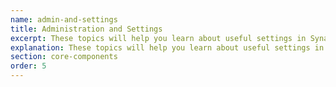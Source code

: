 ```yaml
---
name: admin-and-settings
title: Administration and Settings
excerpt: These topics will help you learn about useful settings in Synapse.
explanation: These topics will help you learn about useful settings in Synapse.
section: core-components
order: 5
---
```

